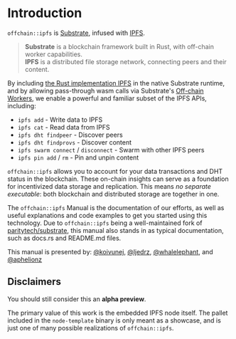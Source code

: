 # Introduction

`offchain::ipfs` is [Substrate], infused with [IPFS].

> **Substrate** is a blockchain framework built in Rust, with off-chain worker capabilities.
<br />**IPFS** is a distributed file storage network, connecting peers and their content.

By including [the Rust implementation IPFS](https://github.com/rs-ipfs/rust-ifps) in the native
Substrate runtime, and by allowing pass-through wasm calls via Substrate's
[Off-chain Workers], we enable a powerful and familiar subset of the IPFS APIs, including:

- `ipfs add` - Write data to IPFS
- `ipfs cat` - Read data from IPFS
- `ipfs dht findpeer` - Discover peers
- `ipfs dht findprovs` - Discover content
- `ipfs swarm connect` / `disconnect` - Swarm with other IPFS peers
- `ipfs pin add` / `rm` - Pin and unpin content

`offchain::ipfs` allows you to account for your data transactions and DHT status in the blockchain.
These on-chain insights can serve as a foundation for incentivized data storage and replication.
This means _no separate executable_: both blockchain and distributed storage are together in one.

The `offchain::ipfs` Manual is the documentation of our efforts, as well as useful explanations
and code examples to get you started using this technology. Due to `offchain::ipfs` being a
well-maintained fork of [paritytech/substrate], this manual also stands in as typical
documentation, such as docs.rs and README.md files.

This manual is presented by: [@koivunej], [@ljedrz], [@whalelephant], and [@aphelionz]

## Disclaimers

You should still consider this an **alpha preview**.

The primary value of this work is the embedded IPFS node itself. The pallet included in the
`node-template` binary is only meant as a showcase, and is just one of many possible realizations
of `offchain::ipfs`.

[paritytech/substrate]: https://github.com/paritytech/substrate
[Substrate]: https://substrate.io
[Polkadot]: https://polkadot.network
[Kusama]: https://kusama.network
[IPFS]: https://ipfs.io
[Off-Chain Workers]: https://www.substrate.io/kb/learn-substrate/off-chain-workers
[@koivunej]: https://github.com/koivunej
[@ljedrz]: https://github.com/ljedrz
[@whalelephant]: https://github.com/whalelephant
[@aphelionz]: https://github.com/aphelionz

